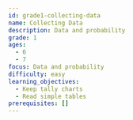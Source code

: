 ```yaml
---
id: grade1-collecting-data
name: Collecting Data
description: Data and probability
grade: 1
ages:
  - 6
  - 7
focus: Data and probability
difficulty: easy
learning_objectives:
  - Keep tally charts
  - Read simple tables
prerequisites: []
---
```

